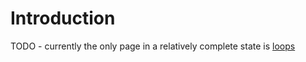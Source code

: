 # Introduction

TODO - currently the only page in a relatively complete state is [loops](loops.html)
